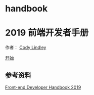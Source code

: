 # handbook
# 2019 前端开发者手册

作者： [Cody Lindley](http://codylindley.com/)

[开始](chapter-0.md)

## 参考资料

[Front-end Developer Handbook 2019](https://frontendmasters.com/books/front-end-handbook/2019/)
